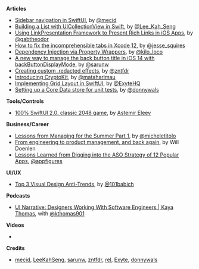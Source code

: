 
**Articles**

*  [Sidebar navigation in SwiftUI](https://swiftwithmajid.com/2020/07/21/sidebar-navigation-in-swiftui/), by [@mecid](https://twitter.com/mecid)
* [Building a List with UICollectionView in Swift](https://swiftsenpai.com/development/uicollectionview-list-basic/), by [@Lee_Kah_Seng](https://twitter.com/Lee_Kah_Seng)
* [Using LinkPresentation Framework to Present Rich Links in iOS Apps](https://www.appcoda.com/linkpresentation-framework/), by [@gabtheodor](https://twitter.com/gabtheodor)
* [How to fix the incomprehensible tabs in Xcode 12](https://www.jessesquires.com/blog/2020/07/24/how-to-fix-the-incomprehensible-tabs-in-xcode-12/), by [@jesse_squires](https://twitter.com/jesse_squires)
* [Dependency Injection via Property Wrappers](https://www.kiloloco.com/articles/004-dependency-injection-via-property-wrappers/), by [@kilo_loco](https://twitter.com/kilo_loco)
* [A new way to manage the back button title in iOS 14 with backButtonDisplayMode](https://sarunw.com/posts/new-way-to-manage-back-button-title-in-ios14/), by [@sarunw](https://twitter.com/sarunw)
* [Creating custom .redacted effects](https://fivestars.blog/code/redacted-custom-effects.html), by [@zntfdr](https://twitter.com/zntfdr)
* [Introducing CryptoKit](https://www.raywenderlich.com/10846296-introducing-cryptokit), by [@mataharimau](https://twitter.com/mataharimau)
* [Implementing Grid Layout in SwiftUI](https://exyte.com/blog/implementing-grid-layout-in-swiftui), by [@ExyteHQ](https://twitter.com/ExyteHQ)
* [Setting up a Core Data store for unit tests](https://www.donnywals.com/setting-up-a-core-data-store-for-unit-tests/), by [@donnywals](https://twitter.com/donnywals)

**Tools/Controls**

* [100% SwiftUI 2.0, classic 2048 game](https://github.com/jVirus/swiftui-2048), by [Astemir Eleev](https://github.com/jVirus)

**Business/Career**

* [Lessons from Managing for the Summer Part 1](https://michele.io/lessons-from-managing-pt-1/), by [@micheletitolo](http://twitter.com/micheletitolo)
* [From engineering to product management, and back again](https://artsy.github.io/blog/2020/07/23/from-engineering-to-product-management-and-back-again/), by Will Doenlen
* [Lessons Learned from Digging into the ASO Strategy of 12 Popular Apps](https://appfigures.com/resources/aso/aso-teardown-season-one-recap), [@appfigures](https://twitter.com/appfigures)

**UI/UX**

* [Top 3 Visual Design Anti-Trends](https://uxplanet.org/top-3-visual-design-anti-trends-9e73fb9e2da9), by [@101babich](https://twitter.com/101babich)

**Podcasts**

* [UI Narrative: Designers Working With Software Engineers | Kaya Thomas](https://www.uinarrative.com/podcast-posts/episode24), with [@kthomas901](https://twitter.com/kthomas901)

**Videos**

*

**Credits**

* [mecid](https://github.com/mecid), [LeeKahSeng](https://github.com/LeeKahSeng), [sarunw](https://github.com/sarunw), [zntfdr](https://github.com/zntfdr), [rel](https://github.com/rel), [Exyte](https://github.com/exyte), [donnywals](https://github.com/donnywals)
